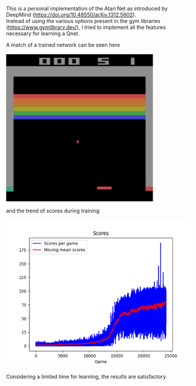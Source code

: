 This is a personal implementation of the Atari Net as introduced by DeepMind (https://doi.org/10.48550/arXiv.1312.5602).<br>
Instead of using the various options present in the gym libraries (https://www.gymlibrary.dev/), I tried to implement all the features necessary for learning a Qnet.<br>

A match of a trained network can be seen here <br><br>
<img src="https://github.com/mbelotti-nuk/AtariNet/blob/main/Results/match_speed_up.gif" width="400" height="400" />

and the trend of scores during training <br><br>
<img src="https://github.com/mbelotti-nuk/AtariNet/blob/main/Results/SCORES.png" width="600" height="400" />

Considering a limited time for learning, the results are satisfactory.
